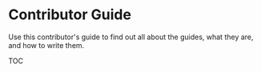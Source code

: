 # Contributor Guide

Use this contributor's guide to find out all about the guides, what they are, and how to write them.

TOC